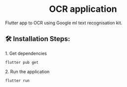 <h1 align="center" id="title">OCR application</h1>

<p id="description">Flutter app to OCR using Google ml text recognisation kit.</p>

<h2>🛠️ Installation Steps:</h2>

<p>1. Get dependencies</p>

```
flutter pub get
```

<p>2. Run the application</p>

```
flutter run
```
